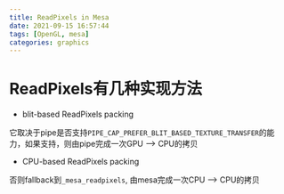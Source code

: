 ```yaml
---
title: ReadPixels in Mesa
date: 2021-09-15 16:57:44
tags: [OpenGL, mesa]
categories: graphics
---
```


# ReadPixels有几种实现方法

- blit-based ReadPixels packing

<!--more-->

它取决于pipe是否支持`PIPE_CAP_PREFER_BLIT_BASED_TEXTURE_TRANSFER`的能力，如果支持，则由pipe完成一次GPU --> CPU的拷贝

- CPU-based ReadPixels packing
 
否则fallback到`_mesa_readpixels`, 由mesa完成一次CPU --> CPU的拷贝

